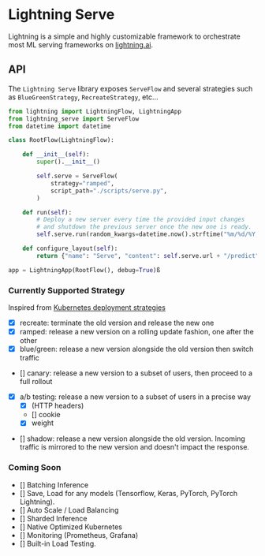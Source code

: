 # Lightning Serve

Lightning is a simple and highly customizable framework to orchestrate most ML serving frameworks on [lightning.ai](https://lightning.ai/).

## API

The `Lightning Serve` library exposes `ServeFlow` and several strategies such as `BlueGreenStrategy`, `RecreateStrategy`, etc...

```py
from lightning import LightningFlow, LightningApp
from lightning_serve import ServeFlow
from datetime import datetime

class RootFlow(LightningFlow):

    def __init__(self):
        super().__init__()

        self.serve = ServeFlow(
            strategy="ramped",
            script_path="./scripts/serve.py",
        )

    def run(self):
        # Deploy a new server every time the provided input changes
        # and shutdown the previous server once the new one is ready.
        self.serve.run(random_kwargs=datetime.now().strftime("%m/%d/%Y, %H:%M"))

    def configure_layout(self):
        return {"name": "Serve", "content": self.serve.url + "/predict"}

app = LightningApp(RootFlow(), debug=True)ß
```

### Currently Supported Strategy

Inspired from [Kubernetes deployment strategies](https://github.com/ContainerSolutions/k8s-deployment-strategies)

- [x] recreate: terminate the old version and release the new one
- [x] ramped: release a new version on a rolling update fashion, one after the other
- [x] blue/green: release a new version alongside the old version then switch traffic
- [] canary: release a new version to a subset of users, then proceed to a full rollout
- [x] a/b testing: release a new version to a subset of users in a precise way
    - [x] (HTTP headers)
    - [] cookie
    - [x] weight
- [] shadow: release a new version alongside the old version. Incoming traffic is mirrored to the new version and doesn't impact the response.


### Coming Soon

- [] Batching Inference
- [] Save, Load for any models (Tensorflow, Keras, PyTorch, PyTorch Lightning).
- [] Auto Scale / Load Balancing
- [] Sharded Inference
- [] Native Optimized Kubernetes
- [] Monitoring (Prometheus, Grafana)
- [] Built-in Load Testing.
